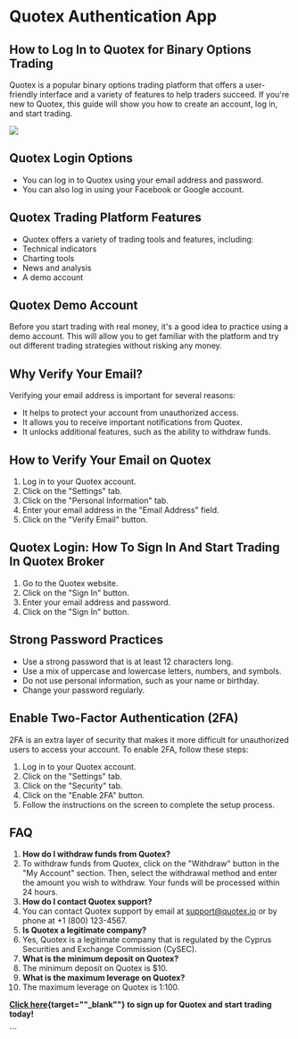 # Quotex Authentication App

## How to Log In to Quotex for Binary Options Trading

Quotex is a popular binary options trading platform that offers a
user-friendly interface and a variety of features to help traders
succeed. If you\'re new to Quotex, this guide will show you how to
create an account, log in, and start trading.

[![](https://static.quotex.io/files/1_en/300_250.jpg)](https://traff.sbs/brokerqxsignupf)

## Quotex Login Options

-   You can log in to Quotex using your email address and password.
-   You can also log in using your Facebook or Google account.

## Quotex Trading Platform Features

-   Quotex offers a variety of trading tools and features, including:
-   Technical indicators
-   Charting tools
-   News and analysis
-   A demo account

## Quotex Demo Account

Before you start trading with real money, it\'s a good idea to practice
using a demo account. This will allow you to get familiar with the
platform and try out different trading strategies without risking any
money.

## Why Verify Your Email?

Verifying your email address is important for several reasons:

-   It helps to protect your account from unauthorized access.
-   It allows you to receive important notifications from Quotex.
-   It unlocks additional features, such as the ability to withdraw
    funds.

## How to Verify Your Email on Quotex

1.  Log in to your Quotex account.
2.  Click on the "Settings" tab.
3.  Click on the "Personal Information" tab.
4.  Enter your email address in the "Email Address" field.
5.  Click on the "Verify Email" button.

## Quotex Login: How To Sign In And Start Trading In Quotex Broker

1.  Go to the Quotex website.
2.  Click on the "Sign In" button.
3.  Enter your email address and password.
4.  Click on the "Sign In" button.

## Strong Password Practices

-   Use a strong password that is at least 12 characters long.
-   Use a mix of uppercase and lowercase letters, numbers, and symbols.
-   Do not use personal information, such as your name or birthday.
-   Change your password regularly.

## Enable Two-Factor Authentication (2FA)

2FA is an extra layer of security that makes it more difficult for
unauthorized users to access your account. To enable 2FA, follow these
steps:

1.  Log in to your Quotex account.
2.  Click on the "Settings" tab.
3.  Click on the "Security" tab.
4.  Click on the "Enable 2FA" button.
5.  Follow the instructions on the screen to complete the setup process.

## FAQ

1.  **How do I withdraw funds from Quotex?**
2.  To withdraw funds from Quotex, click on the "Withdraw" button
    in the "My Account" section. Then, select the withdrawal
    method and enter the amount you wish to withdraw. Your funds will be
    processed within 24 hours.
3.  **How do I contact Quotex support?**
4.  You can contact Quotex support by email at support@quotex.io or by
    phone at +1 (800) 123-4567.
5.  **Is Quotex a legitimate company?**
6.  Yes, Quotex is a legitimate company that is regulated by the Cyprus
    Securities and Exchange Commission (CySEC).
7.  **What is the minimum deposit on Quotex?**
8.  The minimum deposit on Quotex is \$10.
9.  **What is the maximum leverage on Quotex?**
10. The maximum leverage on Quotex is 1:100.

**[Click
here](\%22https://traff.sbs/quotexonelink\%22){target=""_blank""}
to sign up for Quotex and start trading today!**

\`\`\`

